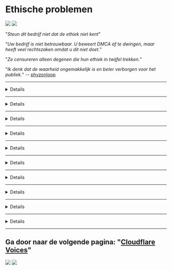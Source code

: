 # Ethische problemen

![](https://codeberg.org/crimeflare/cloudflare-tor/media/branch/master/image/itsreallythatbad.jpg)
![](https://codeberg.org/crimeflare/cloudflare-tor/media/branch/master/image/telegram/c81238387627b4bfd3dcd60f56d41626.jpg)

"_Steun dit bedrijf niet dat de ethiek niet kent_"

"_Uw bedrijf is niet betrouwbaar. U beweert DMCA af te dwingen, maar heeft veel rechtszaken omdat u dit niet doet._"

"_Ze censureren alleen degenen die hun ethiek in twijfel trekken._"

"_Ik denk dat de waarheid ongemakkelijk is en beter verborgen voor het publiek._" -- [phyzonloop](https://twitter.com/phyzonloop)


---


<details>
<samenvatting> _click me_

## CloudFlare spamt mensen
</summary>


Cloudflare verzendt spam-e-mails naar niet-Cloudflare-gebruikers.

- Stuur alleen e-mails naar abonnees die zich hebben aangemeld
- Wanneer de gebruiker "stop" zegt, stop dan met het verzenden van e-mail

Het is zo simpel. Maar Cloudflare maakt het niet uit.
Cloudflare zei dat het gebruik van hun service [alle spammers of aanvallers kan stoppen](https://support.cloudflare.com/hc/en-us/articles/200170066-Will-activating-Cloudflare-stop-all-spammers-or-attackers- ).
Hoe kunnen we _Cloudflare-spammers_ stoppen zonder Cloudflare te activeren?


![](https://codeberg.org/crimeflare/cloudflare-tor/media/branch/master/image/cfspam01.jpg)
![](https://codeberg.org/crimeflare/cloudflare-tor/media/branch/master/image/cfspam03.jpg)
![](https://codeberg.org/crimeflare/cloudflare-tor/media/branch/master/image/cfspam02.jpg)
![](https://codeberg.org/crimeflare/cloudflare-tor/media/branch/master/image/cfspambrittany.jpg)
![](https://codeberg.org/crimeflare/cloudflare-tor/media/branch/master/image/cfspamtwtr.jpg)

</details>

---

<details>
<samenvatting> _click me_

## Gebruikersrecensie verwijderen
</summary>


Cloudflare censor [negatieve recensies](https://web.archive.org/web/20191116004046/https://www.trustpilot.com/reviews/5aa6ee0ed5a5700a7c8cf853). Als je _anti-Cloudflare_-tekst op Twitter plaatst, maak je kans op een [antwoord](https://twitter.com/CloudflareHelp/status/1126051764917145601) van [Cloudflare-medewerker](cloudflare_inc/cloudflare_members.txt) met "_[Nee, het is niet](PEOPLE.md) _ "bericht. Als u een negatieve beoordeling plaatst op een beoordelingssite, zullen ze proberen [censureren](https://twitter.com/phyzonloop/status/1178836176985366529) [it](https://twitter.com/dxgl_org/status/1178722159432220672 ).


![](https://codeberg.org/crimeflare/cloudflare-tor/media/branch/master/image/cfcenrev_01.jpg)
![](https://codeberg.org/crimeflare/cloudflare-tor/media/branch/master/image/cfcenrev_02.jpg)
![](https://codeberg.org/crimeflare/cloudflare-tor/media/branch/master/image/cfcenrev_03.jpg)

</details>

---

<details>
<samenvatting> _click me_

## Doxxing-gebruikers
</summary>


Cloudflare heeft een enorm [intimidatieprobleem](https://web.archive.org/web/20171024040313/http://www.businessinsider.com/cloudflare-ceo-suggests-people-who-report-online-abuse-use -fake-namen-2017-5).
Cloudflare [deelt persoonlijke informatie](https://archive.ph/ePdvi) van degenen [die](https://twitter.com/ZJemptv/status/898299709634248704) [klagen](https://twitter.com/TinyPirate/status/554718958176067584) [over](https://twitter.com/remembrancermx/status/1010329041235148802) [gehost](https://twitter.com/Bridaguy/status/915003769280172037) [sites](https://twitter .com/HelloAndrew/status/897260208845500416). Ze vragen je soms om te voorzien
uw echte ID. Als je niet lastig gevallen wilt worden, [mishandeld](https://twitter.com/NiteShade925/status/1158469203420205056), [swatted](https://boingboing.net/2015/01/19/invasion-boards -set-out-to-rui.html) of [vermoord](https://twitter.com/RusEmbUSA/status/1187363092793040901), blijf dan maar beter weg van Cloudflared-websites.


![](https://codeberg.org/crimeflare/cloudflare-tor/media/branch/master/image/cfdox_what.jpg)
![](https://codeberg.org/crimeflare/cloudflare-tor/media/branch/master/image/cfdox_swat.jpg)
![](https://codeberg.org/crimeflare/cloudflare-tor/media/branch/master/image/cfdox_kill.jpg)
![](https://codeberg.org/crimeflare/cloudflare-tor/media/branch/master/image/cfdox_threat.jpg)
![](https://codeberg.org/crimeflare/cloudflare-tor/media/branch/master/image/cfdox_dox.jpg)
![](https://codeberg.org/crimeflare/cloudflare-tor/media/branch/master/image/cfdox_ex1.jpg)
![](https://codeberg.org/crimeflare/cloudflare-tor/media/branch/master/image/cfdox_ex2.jpg)

</details>

---

<details>
<samenvatting> _klik op mij_

## Zakelijk verzoek om bijdragen aan goede doelen
</summary>


CloudFlare [vraagt](https://web.archive.org/web/20191112033605/https://opencollective.com/cloudflarecollective#section-about) om liefdadigheidsbijdragen. Het is nogal ontstellend dat een Amerikaanse onderneming naast liefdadigheidsorganisaties met goede doelen om goede doelen zou vragen. Als je het leuk vindt [mensen blokkeren of de tijd van anderen verspillen](PEOPLE.md), wil je misschien wat pizza's bestellen voor Cloudflare-medewerkers.


![](https://codeberg.org/crimeflare/cloudflare-tor/media/branch/master/image/cfdonate.jpg)

</details>

---

<details>
<samenvatting> _click me_

## Sites beëindigen
</summary>


Wat gaat u doen als uw site _ plotseling_ uitvalt? Er zijn berichten dat Cloudflare [verwijdert](https://twitter.com/stefan_eady/status/1126033791267426304) [gebruiker](https://twitter.com/derivativeburke/status/903755267053117440) [configuratie](https://twitter.com/lordscarlet/status/1046785164792205314) of [service stoppen zonder enige waarschuwing](https://twitter.com/svolentin/status/1227324408475344896), [stil](https://twitter.com/BlnaryMlke/status/1194339461984854018). We raden je aan om [betere provider](what-to-do.md) te zoeken.

![](https://codeberg.org/crimeflare/cloudflare-tor/media/branch/master/image/cftmnt.jpg)

</details>

---

<details>
<samenvatting> _click me_

## Discriminatie van browserleveranciers
</summary>


CloudFlare geeft een voorkeursbehandeling aan degenen die Firefox gebruiken en geeft vijandige behandeling aan gebruikers van niet-Tor-Browser via Tor.
Tor-gebruikers die terecht weigeren om niet-gratis javascript uit te voeren, worden ook vijandig behandeld.
Deze toegangsongelijkheid is misbruik van netwerkneutraliteit en machtsmisbruik.

![](https://codeberg.org/crimeflare/cloudflare-tor/media/branch/master/image/browdifftbcx.gif)

- Links: `Tor Browser`, Rechts:` Chrome`. Zelfde IP-adres.

![](https://codeberg.org/crimeflare/cloudflare-tor/media/branch/master/image/browserdiff.jpg)

- Links: `[Tor Browser] Javascript uitgeschakeld, cookie ingeschakeld`
- Rechts: "[Chrome] Javascript ingeschakeld, Cookie uitgeschakeld"

![](https://codeberg.org/crimeflare/cloudflare-tor/media/branch/master/image/cfsiryoublocked.jpg)

- QuteBrowser (kleine browser) zonder Tor (Clearnet IP)

| *** Browser *** | *** Toegangsbehandeling *** |
| --- | --- |
| Tor Browser (Javascript ingeschakeld) | toegang toegestaan ​​|
| Firefox (Javascript ingeschakeld) | toegang gedegradeerd |
| Chromium (Javascript ingeschakeld) | toegang verslechterd (pusht Google reCAPTCHA) |
| Chromium of Firefox (Javascript uitgeschakeld) | toegang geweigerd (pusht * broken * Google reCAPTCHA) |
| Chromium of Firefox (cookie uitgeschakeld) | toegang geweigerd |
| QuteBrowser | toegang geweigerd |
| lynx | toegang geweigerd |
| w3m | toegang geweigerd |
| wget | toegang geweigerd |


"_Waarom de audioknop niet gebruiken om een ​​eenvoudige uitdaging op te lossen? _"

Ja, er is een audioknop, maar deze _always_ [werkt niet via Tor](https://trac.torproject.org/projects/tor/ticket/23840). U krijgt dit bericht als u erop klikt:

``
Probeer het later opnieuw
Uw computer of netwerk verstuurt mogelijk geautomatiseerde vragen.
Om onze gebruikers te beschermen, kunnen we uw verzoek momenteel niet verwerken.
Bezoek onze helppagina voor meer informatie
''

</details>

---

<details>
<samenvatting> _klik op mij_

## Onderdrukking van kiezers
</summary>


Kiezers in Amerikaanse staten registreren zich om uiteindelijk te stemmen via de website van de staatssecretaris in de staat waar ze wonen.
Republikeins gecontroleerde staatssecretarissen houden zich bezig met het onderdrukken van kiezers door de website van de staatssecretaris via Cloudflare te proxy.
Cloudflare's vijandige behandeling van Tor-gebruikers, zijn MITM-positie als een gecentraliseerd wereldwijd observatiepunt en zijn schadelijke rol in het algemeen
maakt potentiële kiezers terughoudend om zich te registreren. Vooral liberalen hebben de neiging om privacy te omarmen. Kiezersregistratieformulieren verzamelen gevoelige informatie over de politieke voorkeur van een kiezer, het persoonlijke fysieke adres, het sofinummer en de geboortedatum.
De meeste staten maken slechts een subset van die informatie openbaar, maar Cloudflare ziet *** alle *** die informatie wanneer iemand zich registreert om te stemmen.

Houd er rekening mee dat papieren registratie Cloudflare niet omzeilt, omdat de stafmedewerkers van de staatssecretaris waarschijnlijk de
Cloudflare-website om de gegevens in te voeren.

![](https://codeberg.org/crimeflare/cloudflare-tor/media/branch/master/image/cfvotm_01.jpg)
![](https://codeberg.org/crimeflare/cloudflare-tor/media/branch/master/image/cfvotm_02.jpg)

- Change.org is een beroemde website om stemmen te verzamelen en actie te ondernemen. "[mensen overal starten campagnes, mobiliseren supporters en werken samen met besluitvormers om oplossingen te vinden.](https://web.archive.org/web/20200206120027/https://www.change.org/about)"
Helaas kunnen veel mensen change.org helemaal niet bekijken vanwege het agressieve filter van Cloudflare. Ze worden geblokkeerd bij het ondertekenen van de petitie, waardoor ze worden uitgesloten van een democratisch proces. Het gebruik van een ander niet-cloudflared platform zoals [OpenPetition](https://www.openpetition.eu/content/about_us) helpt het probleem te verhelpen.

![](https://codeberg.org/crimeflare/cloudflare-tor/media/branch/master/image/changeorgasn.jpg)
![](https://codeberg.org/crimeflare/cloudflare-tor/media/branch/master/image/changeorgtor.jpg)

- Cloudflare's "[Athenian Project](https://www.cloudflare.com/athenian/)" biedt gratis bescherming op bedrijfsniveau voor nationale en lokale verkiezingswebsites. Ze zeiden: "_hun kiezers hebben toegang tot verkiezingsinformatie en kiezersregistratie_", maar dit is een leugen omdat veel mensen de site helemaal niet kunnen bekijken.

</details>

---

<details>
<samenvatting> _click me_

## De voorkeur van de gebruiker negeren
</summary>


Als u zich afmeldt, verwacht u dat u er geen e-mail over ontvangt. Cloudflare negeert de voorkeur van de gebruiker en deelt gegevens met externe bedrijven [zonder toestemming van de klant](https://twitter.com/thexpaw/status/1108424723233419264). Als u hun gratis abonnement gebruikt, sturen ze u soms een e-mail met de vraag om een ​​maandelijks abonnement te kopen.

![](https://codeberg.org/crimeflare/cloudflare-tor/media/branch/master/image/cfviopl_tp.jpg)

</details>

---

<details>
<samenvatting> _click me_

## Liegen over het verwijderen van gebruikersgegevens
</summary>


Volgens deze [ex-cloudflare-klantblog](https://shkspr.mobi/blog/2019/11/can-you-trust-cloudflare-with-your-personal-data/) liegt Cloudflare over het verwijderen van accounts. Tegenwoordig bewaren veel [bedrijven uw gegevens](https://justdeleteme.xyz/) nadat u uw account heeft gesloten of verwijderd. De meeste goede bedrijven vermelden het in hun privacybeleid. Cloudflare? Nee.

``
2019-08-05 CloudFlare heeft me een bevestiging gestuurd dat ze mijn account hebben verwijderd.
2019-10-02 Ik heb een e-mail ontvangen van CloudFlare "omdat ik een klant ben"
''

Cloudflare wist niets van het woord "verwijderen". Als het echt _verwijderd_ is, waarom kreeg deze ex-klant dan een e-mail? Hij zei ook dat het privacybeleid van Cloudflare er niets over zegt.

''
In hun nieuwe privacybeleid wordt niets vermeld over het bewaren van gegevens voor een jaar.
``

![](https://codeberg.org/crimeflare/cloudflare-tor/media/branch/master/image/cfviopl_notdel.jpg)

Hoe kun je Cloudflare vertrouwen als [hun privacybeleid een LEUGEN is](https://twitter.com/daviddlow/status/1197787135526555648)?

</details>

---

<details>
<samenvatting> _click me_

## Bewaar uw persoonlijke gegevens
</summary>


Het verwijderen van Cloudflare-account is [hard level](https://justdeleteme.xyz/).

``
Dien een supportticket in met de categorie "Account",
en verzoek om verwijdering van het account in de berichttekst.
U mag geen domeinen of creditcards aan uw account hebben gekoppeld voordat u om verwijdering verzoekt.
``

Je ontvangt [deze bevestigingsmail](https://twitter.com/originalesushi/status/1199041528414527495).

![](https://codeberg.org/crimeflare/cloudflare-tor/media/branch/master/image/cf_deleteandkeep.jpg)

'We zijn begonnen met het verwerken van uw verwijderingsverzoek', maar 'We blijven uw persoonlijke gegevens opslaan'.

Kunt u dit "vertrouwen"?

</details>

---

## Ga door naar de volgende pagina: "[Cloudflare Voices](../PEOPLE.md)"

![](https://codeberg.org/crimeflare/cloudflare-tor/media/branch/master/image/freemoldybread.jpg)
![](https://codeberg.org/crimeflare/cloudflare-tor/media/branch/master/image/cfisnotanoption.jpg)
